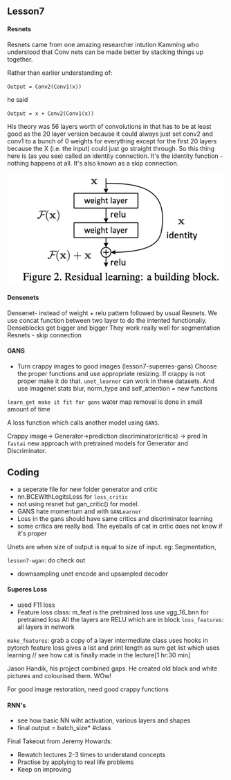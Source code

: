 ## Lesson7

#### Resnets

Resnets came from one amazing researcher intution Kamming who understood that
Conv nets can be made better by stacking things up together.

Rather than earlier understanding of:

`Output = Conv2(Conv1(x))`

he said

`Output = x + Conv2(Conv1(x)) `

His theory was 56 layers worth of convolutions in that has to be at least good as the 20 layer version because it could always just set conv2 and conv1 to a bunch of 0 weights for everything except for the first 20 layers because the X (i.e. the input) could just go straight through. So this thing here is (as you see) called an identity connection. It's the identity function - nothing happens at all. It's also known as a skip connection.

![alt text](resnet.jpg)


#### Densenets

Densenet- instead of weight + relu pattern followed by usual Resnets.
We use concat function between two layer to do the intented functionaliy.
Denseblocks get bigger and bigger
They work really well for segmentation
Resnets - skip connection

#### GANS

- Turn crappy images to good images (lesson7-superres-gans)
Choose the proper functions and use appropriate resizing. If crappy is not proper
make it do that.
`unet_learner` can work in these datasets. And use imagenet stats
blur, norm_type and self_attention = new functions

`learn_get make it fit for gans`
water map removal is done in small amount of time

A loss function which calls another model using `GANS`.

Crappy image-> Generator->prediction
discriminator(critics) -> pred
In `fastai` new approach with pretrained models for Generator and Discriminator.

## Coding

- a seperate file for new folder generator and critic
- nn.BCEWIthLogitsLoss for `loss_critic`
- not using resnet but gan_critic() for model.
- GANS hate momentum and with `GANLearner`
- Loss in the  gans should have same critics and discriminator learning
- some critics are really bad. The eyeballs of cat in critic does not know if
it's proper

Unets are when size of output is equal to size of input.
eg: Segmentation,

`lesson7-wgan`: do check out
- downsampling unet encode and upsampled decoder

#### Superes Loss

- used F11 loss
- Feature loss class:
m_feat is the pretrained loss
use vgg_16_bnn for pretrained loss
All the layers are RELU which are in block
`loss_features`: all layers in network

`make_features`: grab a copy of a layer
intermediate class uses hooks in pytorch
feature loss gives a list and print length as sum
get list which uses learning
// see how cat is finally made in the lecture[1 hr:30 min]

Jason Handik, his project combined gaps. He created old black and white pictures and colourised them. WOw!

For good image restoration, need good crappy functions

#### RNN's

- see how basic NN wiht activation, various layers and shapes
- final output = batch_size* #class

Final Takeout from Jeremy Howards:

- Rewatch lectures 2-3 times to understand concepts
- Practise by applying to real life problems
- Keep on improving



